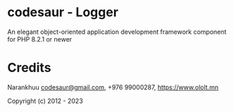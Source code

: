 # codesaur - Logger
An elegant object-oriented application development framework component for PHP 8.2.1 or newer

# Credits
Narankhuu <codesaur@gmail.com>, +976 99000287, https://www.ololt.mn

Copyright (c) 2012 - 2023
